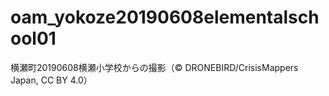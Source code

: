 # oam_yokoze20190608elementalschool01
横瀬町20190608横瀬小学校からの撮影（© DRONEBIRD/CrisisMappers Japan, CC BY 4.0）
